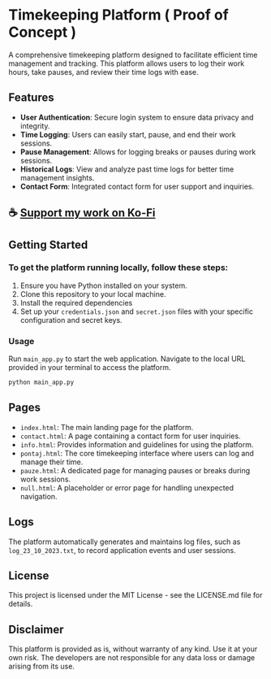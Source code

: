 # Timekeeping Platform ( Proof of Concept )

A comprehensive timekeeping platform designed to facilitate efficient time management and tracking. This platform allows users to log their work hours, take pauses, and review their time logs with ease.

## Features

- **User Authentication**: Secure login system to ensure data privacy and integrity.
- **Time Logging**: Users can easily start, pause, and end their work sessions.
- **Pause Management**: Allows for logging breaks or pauses during work sessions.
- **Historical Logs**: View and analyze past time logs for better time management insights.
- **Contact Form**: Integrated contact form for user support and inquiries.

## ☕ [Support my work on Ko-Fi](https://ko-fi.com/thatsinewave)

## Getting Started

### To get the platform running locally, follow these steps:

1. Ensure you have Python installed on your system.
2. Clone this repository to your local machine.
3. Install the required dependencies
4. Set up your `credentials.json` and `secret.json` files with your specific configuration and secret keys.

### Usage

Run `main_app.py` to start the web application. Navigate to the local URL provided in your terminal to access the platform.

```bash
python main_app.py
```

## Pages
- `index.html`: The main landing page for the platform.
- `contact.html`: A page containing a contact form for user inquiries.
- `info.html`: Provides information and guidelines for using the platform.
- `pontaj.html`: The core timekeeping interface where users can log and manage their time.
- `pauze.html`: A dedicated page for managing pauses or breaks during work sessions.
- `null.html`: A placeholder or error page for handling unexpected navigation.

## Logs
The platform automatically generates and maintains log files, such as `log_23_10_2023.txt`, to record application events and user sessions.

## License
This project is licensed under the MIT License - see the LICENSE.md file for details.

## Disclaimer
This platform is provided as is, without warranty of any kind. Use it at your own risk. The developers are not responsible for any data loss or damage arising from its use.
